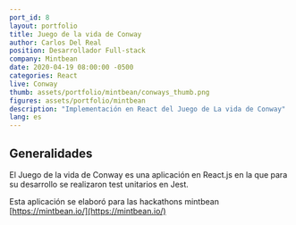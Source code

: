 ```yaml
---
port_id: 8
layout: portfolio
title: Juego de la vida de Conway
author: Carlos Del Real
position: Desarrollador Full-stack
company: Mintbean
date: 2020-04-19 08:00:00 -0500
categories: React
live: Conway
thumb: assets/portfolio/mintbean/conways_thumb.png
figures: assets/portfolio/mintbean
description: "Implementación en React del Juego de La vida de Conway"
lang: es
---
```


## Generalidades

El Juego de la vida de Conway es una aplicación en React.js en la que para su desarrollo se realizaron test unitarios en Jest.

Esta aplicación se elaboró para las hackathons mintbean [https://mintbean.io/](https://mintbean.io/)
